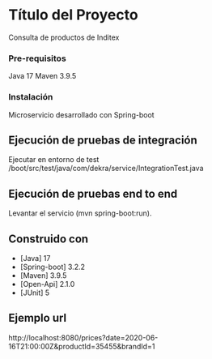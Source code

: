 # Título del Proyecto

Consulta de productos de Inditex

### Pre-requisitos

Java 17
Maven 3.9.5

### Instalación

Microservicio desarrollado con Spring-boot

## Ejecución de pruebas de integración

Ejecutar en entorno de test /boot/src/test/java/com/dekra/service/IntegrationTest.java

## Ejecución de pruebas end to end

Levantar el servicio (mvn spring-boot:run).

## Construido con

* [Java] 17
* [Spring-boot] 3.2.2
* [Maven] 3.9.5
* [Open-Api] 2.1.0
* [JUnit] 5

## Ejemplo url

http://localhost:8080/prices?date=2020-06-16T21:00:00Z&productId=35455&brandId=1
